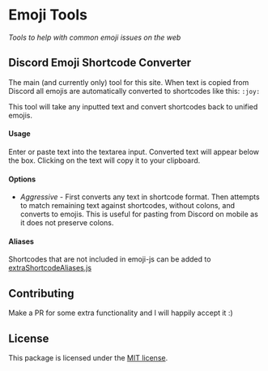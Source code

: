 # Emoji Tools

*Tools to help with common emoji issues on the web*

## Discord Emoji Shortcode Converter

The main (and currently only) tool for this site. When text is copied from Discord all emojis are automatically converted to shortcodes like this: `:joy:`

This tool will take any inputted text and convert shortcodes back to unified emojis.

#### Usage

Enter or paste text into the textarea input. Converted text will appear below the box. Clicking on the text will copy it to your clipboard.

#### Options

* *Aggressive* - First converts any text in shortcode format. Then attempts to match remaining text against shortcodes, without colons, and converts to emojis. This is useful for pasting from Discord on mobile as it does not preserve colons.

#### Aliases

Shortcodes that are not included in emoji-js can be added to [extraShortcodeAliases.js](https://github.com/FoxxMD/discord-emoji-shortcode-converter/blob/master/src/extraShortcodeAliases.js)

## Contributing

Make a PR for some extra functionality and I will happily accept it :)

## License

This package is licensed under the [MIT license](https://github.com/FoxxMD/discord-emoji-shortcode-converter/blob/master/LICENSE).
